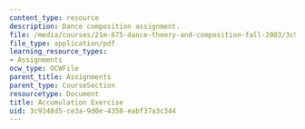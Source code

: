 ```yaml
---
content_type: resource
description: Dance composition assignment.
file: /media/courses/21m-675-dance-theory-and-composition-fall-2003/3c9348d5ce3a9d0e4358eabf37a3c344_assignment_01.pdf
file_type: application/pdf
learning_resource_types:
- Assignments
ocw_type: OCWFile
parent_title: Assignments
parent_type: CourseSection
resourcetype: Document
title: Accumulation Exercise
uid: 3c9348d5-ce3a-9d0e-4358-eabf37a3c344
---
```


